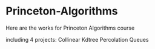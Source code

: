 # Princeton-Algorithms

Here are the works for Princeton Algorithms course

including 4 projects:
Collinear
Kdtree
Percolation
Queues
